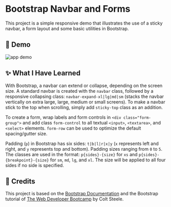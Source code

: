 # Bootstrap Navbar and Forms

This project is a simple responsive demo that illustrates the use of a sticky navbar, a form layout and some basic utilities in Bootstrap.


## 🎉 Demo 

![app demo](Assets/navbar-forms.gif)


## ✨ What I Have Learned

With Bootstrap, a navbar can extend or collapse, depending on the screen size. A standard navbar is created with the `navbar` class, followed by a responsive collapsing class: `navbar-expand-xl|lg|md|sm` (stacks the navbar vertically on extra large, large, medium or small screens). To make a navbar stick to the top when scrolling, simply add `sticky-top` class as an addition.

To create a form, wrap labels and form controls in `<div class="form-group">` and add class `form-control` to all textual `<input>`, `<textarea>`, and `<select>` elements. `form-row` can be used to optimize the default spacing/gutter size.

Padding (`p`) in Bootstrap has six sides: `t|b|l|r|x|y` (`x` represents left and right, and `y` represents top and bottom). Padding sizes ranging from `0` to `5`. The classes are used in the format: `p{sides}-{size}` for `xs` and `p{sides}-{breakpoint}-{size}` for `sm`, `md`, `lg`, and `xl`. The size will be applied to all four sides if no side is specified.

## 👏 Credits

This project is based on the <a href="https://getbootstrap.com/docs/4.6/getting-started/introduction/">Bootstrap Documentation<a/> and the Bootstrap tutorial of <a href="https://www.udemy.com/course/the-web-developer-bootcamp/">The Web Developer Bootcamp</a> by Colt Steele.
